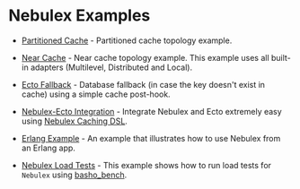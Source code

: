 # Nebulex Examples

* [Partitioned Cache](./partitioned_cache) - Partitioned cache topology example.

* [Near Cache](./near_cache) - Near cache topology example. This example uses
  all built-in adapters (Multilevel, Distributed and Local).

* [Ecto Fallback](./ecto_fallback) - Database fallback (in case the key doesn't
  exist in cache) using a simple cache post-hook.

* [Nebulex-Ecto Integration](./nebulex_ecto_example) - Integrate Nebulex and
  Ecto extremely easy using [Nebulex Caching DSL](https://hexdocs.pm/nebulex/1.1.1/Nebulex.Caching.html#content).

* [Erlang Example](./erlang_cache) - An example that illustrates how to use
  Nebulex from an Erlang app.

* [Nebulex Load Tests](./nebulex_bench) - This example shows how to run load
  tests for `Nebulex` using [basho_bench](https://github.com/mrallen1/basho_bench).
